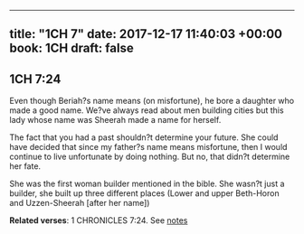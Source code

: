 
---
title: "1CH 7"
date: 2017-12-17 11:40:03 +00:00
book: 1CH
draft: false
---

## 1CH 7:24

Even though Beriah?s name means (on misfortune), he bore a daughter who made a good name. We?ve always read about men building cities but this lady whose name was Sheerah made a name for herself.

The fact that you had a past shouldn?t determine your future. She could have decided that since my father?s name means misfortune, then I would continue to live unfortunate by doing nothing. But no, that didn?t determine her fate.

She was the first woman builder mentioned in the bible. She wasn?t just a builder, she built up three different places (Lower and upper Beth-Horon and Uzzen-Sheerah [after her name])

**Related verses**: 1 CHRONICLES 7:24. See [notes](https://my.bible.com/notes/2792188469618402189)


